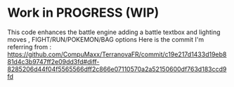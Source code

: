 # Work in PROGRESS (WIP) 

 This code enhances the battle engine adding a battle textbox and lighting moves , FIGHT/RUN/POKEMON/BAG options
 Here is the commit I'm referring from : https://github.com/CompuMaxx/TerranovaFR/commit/c19e217d1433d19eb881d4c3b9747ff2e09dd3fd#diff-8285206d44f04f5565566dff2c866e07110570a2a52150600df763d183ccd9fd
